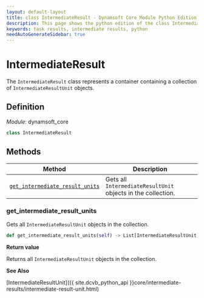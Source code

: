 ```yaml
---
layout: default-layout
title: class IntermediateResult - Dynamsoft Core Module Python Edition API Reference
description: This page shows the python edition of the class IntermediateResult in Dynamsoft Core Module.
keywords: task results, intermediate results, python
needAutoGenerateSidebar: true
---
```


# IntermediateResult

The `IntermediateResult` class represents a container containing a collection of `IntermediateResultUnit` objects.

## Definition

*Module:* dynamsoft_core

```python
class IntermediateResult
```

## Methods

| Method | Description |
|--------|-------------|
| [`get_intermediate_result_units`](#get_intermediate_result_units) | Gets all `IntermediateResultUnit` objects in the collection. |

### get_intermediate_result_units

Gets all `IntermediateResultUnit` objects in the collection.

```python
def get_intermediate_result_units(self) -> List[IntermediateResultUnit]:
```

**Return value**

Returns all `IntermediateResultUnit` objects in the collection.

**See Also**

[IntermediateResultUnit]({{ site.dcvb_python_api }}core/intermediate-results/intermediate-result-unit.html)

